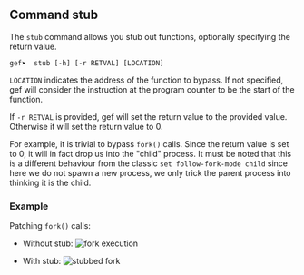 ## Command stub ##

The `stub` command allows you stub out functions, optionally specifying the
return value.

```
gef➤  stub [-h] [-r RETVAL] [LOCATION]
```

`LOCATION` indicates the address of the function to bypass. If not
specified, gef will consider the instruction at the program counter to be the
start of the function.

If `-r RETVAL` is provided, gef will set the return value to the provided
value. Otherwise it will set the return value to 0.

For example, it is trivial to bypass `fork()` calls. Since the return value is
set to 0, it will in fact drop us into the "child" process. It must be noted
that this is a different behaviour from the classic `set follow-fork-mode
child` since here we do not spawn a new process, we only trick the parent
process into thinking it is the child.

### Example ###

Patching `fork()` calls:

* Without stub:
![fork execution](http://i.imgur.com/TjnTDot.png)

* With stub:
![stubbed fork](http://i.imgur.com/CllTnRH.png)
